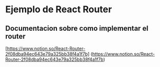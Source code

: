 # Ejemplo de React Router

## Documentacion sobre como implementar el router

[https://www.notion.so/React-Router-2f08dba94ec643e79a325bb38f4a1f7b]
(https://www.notion.so/React-Router-2f08dba94ec643e79a325bb38f4a1f7b)
